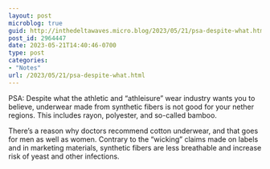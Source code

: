 ```yaml
---
layout: post
microblog: true
guid: http://inthedeltawaves.micro.blog/2023/05/21/psa-despite-what.html
post_id: 2964447
date: 2023-05-21T14:40:46-0700
type: post
categories:
- "Notes"
url: /2023/05/21/psa-despite-what.html
---
```

<p>PSA: Despite what the athletic and “athleisure” wear industry wants you to believe, underwear made from synthetic fibers is not good for your nether regions. This includes rayon, polyester, and so-called bamboo. </p><p>There’s a reason why doctors recommend cotton underwear, and that goes for men as well as women. Contrary to the “wicking” claims made on labels and in marketing materials, synthetic fibers are less breathable and increase risk of yeast and other infections.</p>
